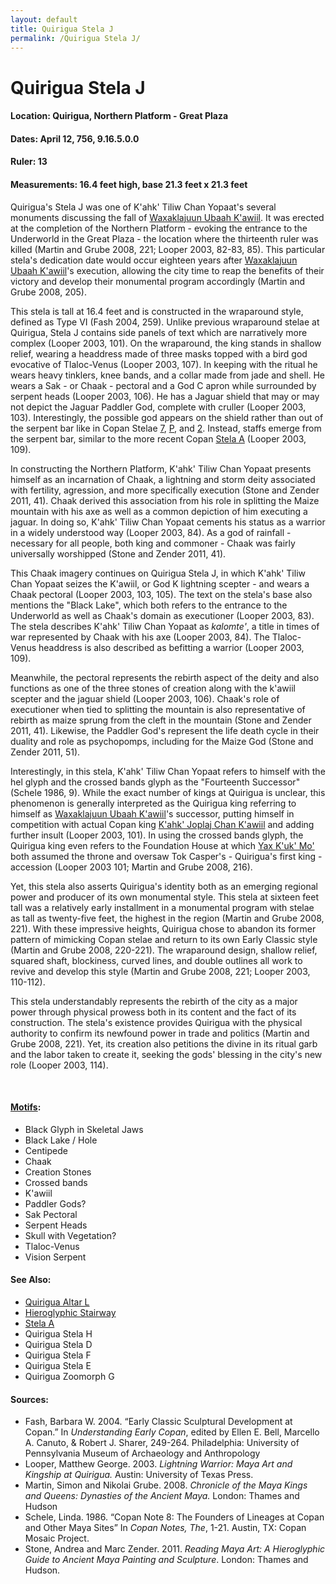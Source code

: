 ```yaml
---
layout: default
title: Quirigua Stela J
permalink: /Quirigua Stela J/
---
```


# Quirigua Stela J

#### <strong>Location</strong>: Quirigua, Northern Platform -  Great Plaza
#### <strong>Dates</strong>: April 12, 756, 9.16.5.0.0
#### <strong>Ruler</strong>: 13
#### <strong>Measurements</strong>: 16.4 feet high, base 21.3 feet x 21.3 feet

Quirigua's Stela J was one of K'ahk' Tiliw Chan Yopaat's several monuments discussing the fall of <a href="{{site.baseurl}}/waxaklajuun-ubaah-kawiil">Waxaklajuun Ubaah K'awiil</a>. It was erected at the completion of the Northern Platform - evoking the entrance to the Underworld in the Great Plaza - the location where the thirteenth ruler was killed (Martin and Grube 2008, 221; Looper 2003, 82-83, 85). This particular stela's dedication date would occur eighteen years after <a href="{{site.baseurl}}/waxaklajuun-ubaah-kawiil">Waxaklajuun Ubaah K'awiil</a>'s execution, allowing the city time to reap the benefits of their victory and develop their monumental program accordingly (Martin and Grube 2008, 205).

This stela is tall at 16.4 feet and is constructed in the wraparound style, defined as Type VI (Fash 2004, 259). Unlike previous wraparound stelae at Quirigua, Stela J contains side panels of text which are narratively more complex (Looper 2003, 101). On the wraparound, the king stands in shallow relief, wearing a headdress made of three masks topped with a bird god evocative of Tlaloc-Venus (Looper 2003, 107). In keeping with the ritual he wears heavy tinklers, knee bands, and a collar made from jade and shell. He wears a Sak - or Chaak - pectoral and a God C apron while surrounded by serpent heads (Looper 2003, 106). He has a Jaguar shield that may or may not depict the Jaguar Paddler God, complete with cruller (Looper 2003, 103). Interestingly, the possible god appears on the shield rather than out of the serpent bar like in Copan Stelae <a href="{{site.baseurl}}/stela-7">7</a>, <a href="{{site.baseurl}}/stela-p">P</a>, and <a href="{{site.baseurl}}/stela-2">2</a>. Instead, staffs emerge from the serpent bar, similar to the more recent Copan <a href="{{site.baseurl}}/stela-a">Stela A</a> (Looper 2003, 109).

In constructing the Northern Platform, K'ahk' Tiliw Chan Yopaat presents himself as an incarnation of Chaak, a lightning and storm deity associated with fertility, agression, and more specifically execution (Stone and Zender 2011, 41). Chaak derived this association from his role in splitting the Maize mountain with his axe as well as a common depiction of him executing a jaguar. In doing so, K'ahk' Tiliw Chan Yopaat cements his status as a warrior in a widely understood way (Looper 2003, 84). As a god of rainfall - necessary for all people, both king and commoner - Chaak was fairly universally worshipped (Stone and Zender 2011, 41).

This Chaak imagery continues on Quirigua Stela J, in which K'ahk' Tiliw Chan Yopaat seizes the K'awiil, or God K lightning scepter - and wears a Chaak pectoral (Looper 2003, 103, 105). The text on the stela's base also mentions the "Black Lake", which both refers to the entrance to the Underworld as well as Chaak's domain as executioner (Looper 2003, 83). The stela describes K'ahk' Tiliw Chan Yopaat as <em>kalomte'</em>, a title in times of war represented by Chaak with his axe (Looper 2003, 84). The Tlaloc-Venus headdress is also described as befitting a warrior (Looper 2003, 109).

Meanwhile, the pectoral represents the rebirth aspect of the deity and also functions as one of the three stones of creation along with the k'awiil scepter and the jaguar shield (Looper 2003, 106). Chaak's role of executioner when tied to splitting the mountain is also representative of rebirth as maize sprung from the cleft in the mountain (Stone and Zender 2011, 41). Likewise, the Paddler God's represent the life death cycle in their duality and role as psychopomps, including for the Maize God (Stone and Zender 2011, 51).  

Interestingly, in this stela, K'ahk' Tiliw Chan Yopaat refers to himself with the hel glyph and the crossed bands glyph as the "Fourteenth Successor" (Schele 1986, 9). While the exact number of kings at Quirigua is unclear, this phenomenon is generally interpreted as the Quirigua king referring to himself as <a href="{{site.baseurl}}/waxaklajuun-ubaah-kawiil">Waxaklajuun Ubaah K'awiil</a>'s successor, putting himself in competition with actual Copan king <a href="{{site.baseurl}}/kahk-joplaj-chan-kawiil">K'ahk' Joplaj Chan K'awiil</a> and adding further insult (Looper 2003, 101). In using the crossed bands glyph, the Quirigua king even refers to the Foundation House at which <a href="{{site.baseurl}}/yax-kuk-mo">Yax K'uk' Mo'</a> both assumed the throne and oversaw Tok Casper's - Quirigua's first king - accession (Looper 2003 101; Martin and Grube 2008, 216).

Yet, this stela also asserts Quirigua's identity both as an emerging regional power and producer of its own monumental style. This stela at sixteen feet tall was a relatively early installment in a monumental program with stelae as tall as twenty-five feet, the highest in the region (Martin and Grube 2008, 221). With these impressive heights, Quirigua chose to abandon its former pattern of mimicking Copan stelae and return to its own Early Classic style (Martin and Grube 2008, 220-221). The wraparound design, shallow relief, squared shaft, blockiness, curved lines, and double outlines all work to revive and develop this style (Martin and Grube 2008, 221; Looper 2003, 110-112).

This stela understandably represents the rebirth of the city as a major power through physical prowess both in its content and the fact of its construction. The stela's existence provides Quirigua with the physical authority to confirm its newfound power in trade and  politics (Martin and Grube 2008, 221). Yet, its creation also petitions the divine in its ritual garb and the labor taken to create it, seeking the gods' blessing in the city's new role (Looper 2003, 114).

<br>       

#### <strong><a href="{{site.baseurl}}/motif-glossary">Motifs</a></strong>:
<ul>
<li>Black Glyph in Skeletal Jaws</li>
<li>Black Lake / Hole</li>
<li>Centipede</li>
<li>Chaak</li>
<li>Creation Stones</li>
<li>Crossed bands</li>
<li>K'awiil</li>
<li>Paddler Gods?</li>
<li>Sak Pectoral</li>
<li>Serpent Heads</li>
<li>Skull with Vegetation?</a>
<li>Tlaloc-Venus</li>
<li>Vision Serpent</li>
</ul>

#### <strong>See Also</strong>:
<ul>
<li><a href="{{site.baseurl}}/quirigua-altar-l">Quirigua Altar L</a></li>
<li><a href="{{site.baseurl}}/hieroglyphic-stairway">Hieroglyphic Stairway</a></li>
<li><a href="{{site.baseurl}}/stela-a">Stela A</a>
<li>Quirigua Stela H</li>
<li>Quirigua Stela D</li>
<li>Quirigua Stela F</li>
<li>Quirigua Stela E</li>
<li>Quirigua Zoomorph G</li>
</ul>

#### <strong>Sources</strong>:
<ul>
<li>Fash, Barbara W. 2004. “Early Classic Sculptural Development at Copan.” In <cite>Understanding Early Copan</cite>, edited by Ellen E. Bell, Marcello A. Canuto, & Robert J. Sharer, 249-264. Philadelphia: University of Pennsylvania Museum of Archaeology and Anthropology</li>
<li>Looper, Matthew George. 2003. <cite>Lightning Warrior: Maya Art and Kingship at Quirigua.</cite> Austin: University of Texas Press.</li>
<li>Martin, Simon and Nikolai Grube. 2008. <cite>Chronicle of the Maya Kings and Queens: Dynasties of the Ancient Maya.</cite> London: Thames and Hudson</li>
<li>Schele, Linda. 1986. “Copan Note 8: The Founders of Lineages at Copan and Other Maya Sites” In <cite>Copan Notes, The</cite>, 1-21. Austin, TX: Copan Mosaic Project.</li>
<li>Stone, Andrea and Marc Zender. 2011. <cite>Reading Maya Art: A Hieroglyphic Guide to Ancient Maya Painting and Sculpture</cite>. London: Thames and Hudson.</li>
</ul>

